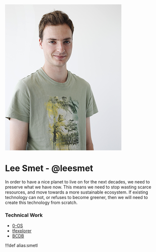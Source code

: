 ![lee](img/lee.jpg)

# Lee Smet - @leesmet

In order to have a nice planet to live on for the next decades, we need to preserve what we have now. This means we need to stop wasting scarce resources,
and move towards a more sustainable ecosystem. If existing technology can not, or refuses to become greener, then we will need to create this technology from
scratch. 

### Technical Work

- [0-OS](https://github.com/threefoldtech/zos)
- [tfexplorer](https://github.com/threefoldtech/tfexplorer)
- [BCDB](https://github.com/threefoldtech/bcdb)

!!!def alias:smetl